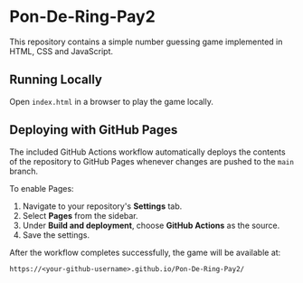 # Pon-De-Ring-Pay2

This repository contains a simple number guessing game implemented in HTML, CSS and JavaScript.

## Running Locally
Open `index.html` in a browser to play the game locally.

## Deploying with GitHub Pages
The included GitHub Actions workflow automatically deploys the contents of the repository to GitHub Pages whenever changes are pushed to the `main` branch.

To enable Pages:
1. Navigate to your repository's **Settings** tab.
2. Select **Pages** from the sidebar.
3. Under **Build and deployment**, choose **GitHub Actions** as the source.
4. Save the settings.

After the workflow completes successfully, the game will be available at:
```
https://<your-github-username>.github.io/Pon-De-Ring-Pay2/
```
